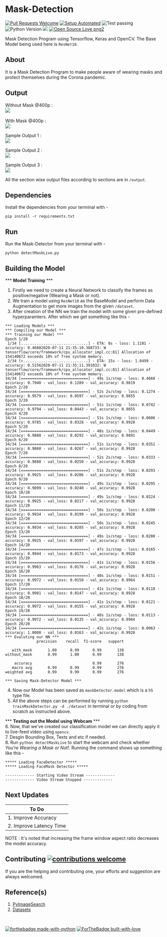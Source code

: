 # Mask-Detection

[![Pull Requests Welcome](https://img.shields.io/badge/PRs-welcome-brightgreen.svg?style=flat)](http://makeapullrequest.com)
[![Setup Automated](https://img.shields.io/badge/setup-automated-blue?logo=gitpod)](https://gitpod.io/from-referrer/)
![Test passing](https://img.shields.io/badge/Tests-passing-brightgreen.svg)
![Python Version](https://img.shields.io/badge/python-3.x-brightgreen.svg)
![](https://img.shields.io/github/last-commit/rahulbordoloi/Mask-Detection?style=flat-square)
[![Open Source Love png2](https://badges.frapsoft.com/os/v2/open-source.png?v=103)](https://github.com/ellerbrock/open-source-badges/)

Mask Detection Program using Tensorflow, Keras and OpenCV. The Base Model being used here is `ResNet10`.

## About

It is a Mask Detection Program to make people aware of wearing masks and protect themselves during the Corona pandemic.

## Output

Without Mask @400p : <br>
![](./outputs/wo-mask400p.JPG) 
<br><br>
With Mask @400p : <br>
![](./outputs/w-mask400p.JPG) <br>

Sample Output 1 : <br>
![](./outputs/Op1.gif) <br>

Sample Output 2 : <br>
![](./outputs/Op2.gif) <br>

Sample Output 3 : <br>
![](./outputs/Op3.gif) <br>

All the section wise output files according to sections are in `/output`.

## Dependencies 

Install the dependencies from your terminal with -

`pip install -r requirements.txt`

## Run 

Run the Mask-Detector from your terminal with -

`python detectMaskLive.py`

## Building the Model

*** <b>Model Training</b> ***

1. Firstly we need to create a Neural Network to classify the frames as positive/negative (Wearing a Mask or not).
2. We train a model using `ResNet10` as the BaseModel and perform Data Augmentation to get more images from the given `/dataset`.
3. After creation of the NN we train the model with some given pre-defined hyperparamters. After which we get something like this -
```
*** Loading Models ***
*** Compiling our Model ***
*** Training our Model ***
Epoch 1/20
 1/34 [..............................] - ETA: 0s - loss: 1.1101 - accuracy: 0.46882020-07-11 21:35:10.388733: W tensorflow/core/framework/cpu_allocator_impl.cc:81] Allocation of 154140672 exceeds 10% of free system memory.
 2/34 [>.............................] - ETA: 15s - loss: 1.0499 - accuracy: 0.51562020-07-11 21:35:11.391032: W tensorflow/core/framework/cpu_allocator_impl.cc:81] Allocation of 154140672 exceeds 10% of free system memory.
34/34 [==============================] - 49s 1s/step - loss: 0.4660 - accuracy: 0.7940 - val_loss: 0.1289 - val_accuracy: 0.9819
Epoch 2/20
34/34 [==============================] - 52s 2s/step - loss: 0.1274 - accuracy: 0.9579 - val_loss: 0.0597 - val_accuracy: 0.9855
Epoch 3/20
34/34 [==============================] - 51s 1s/step - loss: 0.0742 - accuracy: 0.9794 - val_loss: 0.0443 - val_accuracy: 0.9855
Epoch 4/20
34/34 [==============================] - 51s 1s/step - loss: 0.0606 - accuracy: 0.9785 - val_loss: 0.0328 - val_accuracy: 0.9928
Epoch 5/20
34/34 [==============================] - 48s 1s/step - loss: 0.0449 - accuracy: 0.9888 - val_loss: 0.0292 - val_accuracy: 0.9891
Epoch 6/20
34/34 [==============================] - 51s 1s/step - loss: 0.0351 - accuracy: 0.9860 - val_loss: 0.0267 - val_accuracy: 0.9928
Epoch 7/20
34/34 [==============================] - 52s 2s/step - loss: 0.0333 - accuracy: 0.9888 - val_loss: 0.0250 - val_accuracy: 0.9928
Epoch 8/20
34/34 [==============================] - 51s 2s/step - loss: 0.0293 - accuracy: 0.9925 - val_loss: 0.0206 - val_accuracy: 0.9928
Epoch 9/20
34/34 [==============================] - 49s 1s/step - loss: 0.0295 - accuracy: 0.9899 - val_loss: 0.0240 - val_accuracy: 0.9928
Epoch 10/20
34/34 [==============================] - 49s 1s/step - loss: 0.0224 - accuracy: 0.9925 - val_loss: 0.0217 - val_accuracy: 0.9928
Epoch 11/20
34/34 [==============================] - 50s 1s/step - loss: 0.0200 - accuracy: 0.9934 - val_loss: 0.0199 - val_accuracy: 0.9928
Epoch 12/20
34/34 [==============================] - 50s 1s/step - loss: 0.0245 - accuracy: 0.9934 - val_loss: 0.0205 - val_accuracy: 0.9928
Epoch 13/20
34/34 [==============================] - 49s 1s/step - loss: 0.0200 - accuracy: 0.9925 - val_loss: 0.0197 - val_accuracy: 0.9928
Epoch 14/20
34/34 [==============================] - 47s 1s/step - loss: 0.0165 - accuracy: 0.9944 - val_loss: 0.0173 - val_accuracy: 0.9928
Epoch 15/20
34/34 [==============================] - 41s 1s/step - loss: 0.0156 - accuracy: 0.9963 - val_loss: 0.0176 - val_accuracy: 0.9928
Epoch 16/20
34/34 [==============================] - 40s 1s/step - loss: 0.0151 - accuracy: 0.9972 - val_loss: 0.0150 - val_accuracy: 0.9964
Epoch 17/20
34/34 [==============================] - 41s 1s/step - loss: 0.0118 - accuracy: 0.9981 - val_loss: 0.0147 - val_accuracy: 0.9928
Epoch 18/20
34/34 [==============================] - 41s 1s/step - loss: 0.0121 - accuracy: 0.9972 - val_loss: 0.0155 - val_accuracy: 0.9928
Epoch 19/20
34/34 [==============================] - 40s 1s/step - loss: 0.0113 - accuracy: 0.9972 - val_loss: 0.0135 - val_accuracy: 0.9964
Epoch 20/20
34/34 [==============================] - 42s 1s/step - loss: 0.0063 - accuracy: 1.0000 - val_loss: 0.0163 - val_accuracy: 0.9928
*** Evaluting our NN ***
              precision    recall  f1-score   support

   with_mask       1.00      0.99      0.99       138
without_mask       0.99      1.00      0.99       138

    accuracy                           0.99       276
   macro avg       0.99      0.99      0.99       276
weighted avg       0.99      0.99      0.99       276

*** Saving Mask-Detector Model ***
```
4. Now our Model has been saved as `maskDetector.model` which is a `h5` type file.  <br>
5. All the above steps can be performed by running `python trainMaskDetector.py -d ./dataset` in terminal or by coding from scratch as instructed above. <br>

*** <b>Testing out the Model using Webcam</b> *** <br>
6. Now, that we've created our classification model we can directly apply it to live-feed video using `opencv`.  <br>
7. Desgin Bounding Box, Texts and etc if needed.  <br>
8. Run `python detectMaskLive` to start the webcam and check whether *You're Wearing a Mask or Not!*. Running the command shows up something like this - 
```
***** Loading FaceDetector *****
***** Loading FaceMask Detector *****

------------- Starting Video Stream -------------
------------- Video Stream Stopped -------------
```

## Next Updates 

| To Do                     |
|---------------------------|
| 1. Improve Accuracy       |
| 2. Improve Latency Time   |

NOTE : It's noted that increasing the frame window aspect ratio decreases the model accuracy. 

## Contributing [![contributions welcome](https://img.shields.io/badge/contributions-welcome-brightgreen.svg?style=flat)](https://github.com/dwyl/esta/issues)

If you are the helping and contributing one, your efforts and suggestion are always welcomed.

## Reference(s)

1.  [PyImageSearch](https://www.pyimagesearch.com/2020/05/04/covid-19-face-mask-detector-with-opencv-keras-tensorflow-and-deep-learning/)
2.  [Datasets](https://github.com/prajnasb/observations/tree/master/mask_classifier/Data_Generator)

<br>

[![forthebadge made-with-python](http://ForTheBadge.com/images/badges/made-with-python.svg)](https://www.python.org/)
[![ForTheBadge built-with-love](http://ForTheBadge.com/images/badges/built-with-love.svg)](https://GitHub.com/rahulbordoloi/)

